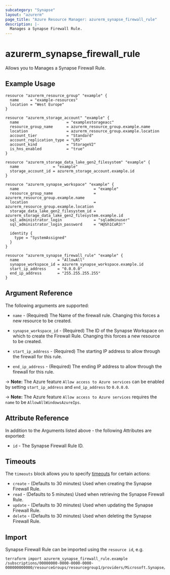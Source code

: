 ```yaml
---
subcategory: "Synapse"
layout: "azurerm"
page_title: "Azure Resource Manager: azurerm_synapse_firewall_rule"
description: |-
  Manages a Synapse Firewall Rule.
---
```


# azurerm_synapse_firewall_rule

Allows you to Manages a Synapse Firewall Rule.

## Example Usage

```hcl
resource "azurerm_resource_group" "example" {
  name     = "example-resources"
  location = "West Europe"
}

resource "azurerm_storage_account" "example" {
  name                     = "examplestorageacc"
  resource_group_name      = azurerm_resource_group.example.name
  location                 = azurerm_resource_group.example.location
  account_tier             = "Standard"
  account_replication_type = "LRS"
  account_kind             = "StorageV2"
  is_hns_enabled           = "true"
}

resource "azurerm_storage_data_lake_gen2_filesystem" "example" {
  name               = "example"
  storage_account_id = azurerm_storage_account.example.id
}

resource "azurerm_synapse_workspace" "example" {
  name                                 = "example"
  resource_group_name                  = azurerm_resource_group.example.name
  location                             = azurerm_resource_group.example.location
  storage_data_lake_gen2_filesystem_id = azurerm_storage_data_lake_gen2_filesystem.example.id
  sql_administrator_login              = "sqladminuser"
  sql_administrator_login_password     = "H@Sh1CoR3!"

  identity {
    type = "SystemAssigned"
  }
}

resource "azurerm_synapse_firewall_rule" "example" {
  name                 = "AllowAll"
  synapse_workspace_id = azurerm_synapse_workspace.example.id
  start_ip_address     = "0.0.0.0"
  end_ip_address       = "255.255.255.255"
}
```

## Argument Reference

The following arguments are supported:

* `name` - (Required) The Name of the firewall rule. Changing this forces a new resource to be created.

* `synapse_workspace_id` - (Required) The ID of the Synapse Workspace on which to create the Firewall Rule. Changing this forces a new resource to be created.

* `start_ip_address` - (Required) The starting IP address to allow through the firewall for this rule.

* `end_ip_address` - (Required) The ending IP address to allow through the firewall for this rule.

-> **Note:** The Azure feature `Allow access to Azure services` can be enabled by setting `start_ip_address` and `end_ip_address` to `0.0.0.0`.

-> **Note:** The Azure feature `Allow access to Azure services` requires the `name` to be `AllowAllWindowsAzureIps`.

## Attribute Reference

In addition to the Arguments listed above - the following Attributes are exported:

* `id` - The Synapse Firewall Rule ID.

## Timeouts

The `timeouts` block allows you to specify [timeouts](https://developer.hashicorp.com/terraform/language/resources/configure#define-operation-timeouts) for certain actions:

* `create` - (Defaults to 30 minutes) Used when creating the Synapse Firewall Rule.
* `read` - (Defaults to 5 minutes) Used when retrieving the Synapse Firewall Rule.
* `update` - (Defaults to 30 minutes) Used when updating the Synapse Firewall Rule.
* `delete` - (Defaults to 30 minutes) Used when deleting the Synapse Firewall Rule.

## Import

Synapse Firewall Rule can be imported using the `resource id`, e.g.

```shell
terraform import azurerm_synapse_firewall_rule.example /subscriptions/00000000-0000-0000-0000-000000000000/resourceGroups/resourcegroup1/providers/Microsoft.Synapse/workspaces/workspace1/firewallRules/rule1
```
